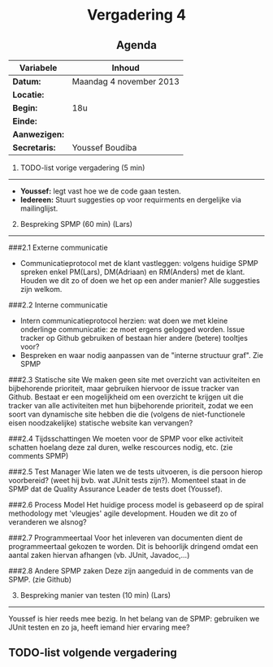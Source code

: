 <h1 align="center"> Vergadering 4 </h1>
<h2 align="center"> Agenda </h2>

Variabele		|Inhoud
---			|---
**Datum:**              |Maandag 4 november 2013
**Locatie:**            |
**Begin:**              |18u
**Einde:**              |
**Aanwezigen:**         |
**Secretaris:**        |Youssef Boudiba

1. TODO-list vorige vergadering (5 min)
---------------------------------------
  * **Youssef:** legt vast hoe we de code gaan testen.
  * **Iedereen:** Stuurt suggesties op voor requirments en dergelijke via mailinglijst.

2. Bespreking SPMP (60 min) (Lars)
---------------------------

###2.1 Externe communicatie
* Communicatieprotocol met de klant vastleggen:	volgens huidige SPMP spreken enkel PM(Lars), DM(Adriaan) en RM(Anders) met de klant. Houden we dit zo of doen we het op een ander manier? Alle suggesties zijn welkom.
	
###2.2 Interne communicatie
* Intern communicatieprotocol herzien: wat doen we met kleine onderlinge communicatie: ze moet ergens gelogged worden. Issue tracker op Github gebruiken of bestaan hier andere (betere) tooltjes voor?
* Bespreken en waar nodig aanpassen van de "interne structuur graf". Zie SPMP
	
###2.3 Statische site
We maken geen site met overzicht van activiteiten en bijbehorende prioriteit, maar gebruiken hiervoor de issue tracker van Github. Bestaat er een mogelijkheid om een overzicht te krijgen uit die tracker van alle activiteiten met hun bijbehorende prioriteit, zodat we een soort van dynamische site hebben die die (volgens de niet-functionele eisen noodzakelijke) statische website kan vervangen?

###2.4 Tijdsschattingen
We moeten voor de SPMP voor elke activiteit schatten hoelang deze zal duren, welke rescources nodig, etc. (zie comments SPMP)

###2.5 Test Manager
Wie laten we de tests uitvoeren, is die persoon hierop voorbereid? (weet hij bvb. wat JUnit tests zijn?). Momenteel staat in de SPMP dat de Quality Assurance Leader de tests doet (Youssef).

###2.6 Process Model
Het huidige process model is gebaseerd op de spiral methodology met 'vleugjes' agile development. Houden we dit zo of veranderen we alsnog?

###2.7 Programmeertaal
Voor het inleveren van documenten dient de programmeertaal gekozen te worden. Dit is behoorlijk dringend omdat een aantal zaken hiervan afhangen (vb. JUnit, Javadoc,...)

###2.8 Andere SPMP zaken
Deze zijn aangeduid in de comments van de SPMP. (zie Github)

3. Bespreking manier van testen (10 min) (Lars)
----------------------------------------
Youssef is hier reeds mee bezig. In het belang van de SPMP: gebruiken we JUnit testen en zo ja, heeft iemand hier ervaring mee?
	

TODO-list volgende vergadering
-------------------------------
